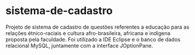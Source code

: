 # sistema-de-cadastro
Projeto de sistema de cadastro de questões referentes a educação para as relações étnico-raciais e cultura afro-brasileira, africana e indígena proposta pela faculdade. Foi utilizado a IDE Eclipse e o banco de dados relacional MySQL, juntamente com a interface JOptionPane.
